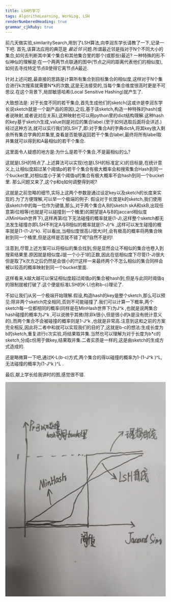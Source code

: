```yaml
---
title: LSH的学习 
tags: AlgorithmLearning, WorkLog, LSH
renderNumberedHeading: true
grammar_cjkRuby: true
---
```

前几天做实验,similaritySearch,用到了LSH算法,向李润东学长请教了一下,记录一下吧.
首先,该算法应用的典范是 _最近邻_ 问题.所谓最近邻是指对于N个不同大小的集合,如何去判断其中某个集合和其他集合里的那个(或那些)最近? 一种特殊的形不似神似的理解是:在一个两两节点联通的图中(节点之间的距离代表他们的相似度),如何去寻找特定节点B使得它离节点A最近.

针对上述问题,最直接的思路是计算所有集合到目标集合的相似度,这样对于N个集合进行k次搜索就需要N\*k的次数,这是无法接受的,当每个集合维度很高时更是不可思议.在这个背景下,局部敏感哈希(Local Sensitive Hashing)就产生了.

大致想法是: 对于长度不同的若干集合,首先生成他们的sketch(这或许是李润东学长说sketch就是一个副产品的原因),之后,基于该sketch,构造一种特殊的hash(或者说映射,或者说对应关系),这种映射也可以用python里的dict结构理解.这种hash的key基于sketch生成,value则是对应的集合label.(至于如何选取后面将会详述.)经过这种方法,就可以实行我们的LSH了,即:对于集合A的字典dictA,将其key放入剩余所有集合字典的并集里,查看是否能够返回若干个集合label,最终将所有label取并集就可以得到和A最相似的若干个集合.

这里面令人疑惑的地方是:为什么是若干个集合,不是最相似的么?

这就是LSH的特点了.上述算法可以实现(也是LSH的标准定义)的目标是,在统计意义上,让相似度超过某个阈值p的若干个集合有极大概率会和搜索集合Hash到同一个bucket里,对相似度小于某个阈值q的集合有极大概率不会hash到同一个bucket里.
那么问题又来了,这个p和q如何调整得到呢?

这就是之前忽略的细节,实际上这两个参数是通过设定key以及sketch的长度来实现的.为了方便理解,可以举一个极端的例子:
假设对于长度是k的sketch,我们使用该sketch中的每一位作为键值,那么,对于两个集合A,B的sketch skA和skB,出现任意第i位相等(也就是可以碰撞到一个桶里)的期望是A与B的jaccard相似度J(MinHash世界下),这样再第i位下无法碰撞的概率就是(1-J),这样整个sketch都无法发生碰撞亦即LSH不判定A与B相似的概率就是(1-J)^k ,这样可以发生碰撞的概率就是(1-(1-J)^k). 可以看出,当相似度很高(J很大)时,会有极高的概率将两集合映射到同一个桶里,但是这样是否就不错了呢?自然不是的!

注意到,尽管上述方案可以将相似的集合找到,但是显然会让不相似的集合也卷入到搜索结果里.原因就是相似度J是一个小于1的正数,因此在低相似度下尽管(1-J)很大但是取了k次方之后仍然是会很小的!!!这样一来最终两个不怎么相似的集合同样会被以较高的概率映射到同一个bucket里面.

这样看来,k越大越可以保证相似度超过阈值p的集合被hash到,但是与此同时阈值q的限制就被打破了.这个便是标准LSH的K-L(也称b-c)理论了.

不如让我们从另一个极端开始理解.假设,构造hash的key是整个sketch,那么可以预见:除非两个sketch完全相同,否则不可能碰撞了.我们可以计算一下概率,两个sketch每一位都相同的概率(同样是在MinHash世界下)为J^k ,也就是说两集合hash碰撞的概率为J^k ,可以说微乎其微(除非k很小,但是很小的k是没有统计意义的),而两个集合不会被碰撞的概率则是1-J^k ,也就是非常高.注意到这和之前的方案完全相反,因此将二者中和就可以实现我们的目的了,这就是b-c的想法:生成长度为b的sketch,重复进行c次实验,将结果取并集.当然也可以理解为对于长度为b\*c的sketch,分成c份用于做key,结果取并集.二者实质是一样的,这是由sketch的生成方式造成的.

还是略微算一下吧,通过K-L(b-c)方式,两个集合的得以碰撞的概率为1-(1-J^k )^L,无法碰撞的概率为(1-J^k )^L .

最后,献上学长给我讲时的图,感觉很不错.

![2](https://raw.githubusercontent.com/liangzid/LittleBook/master/小书匠/2.jpg)